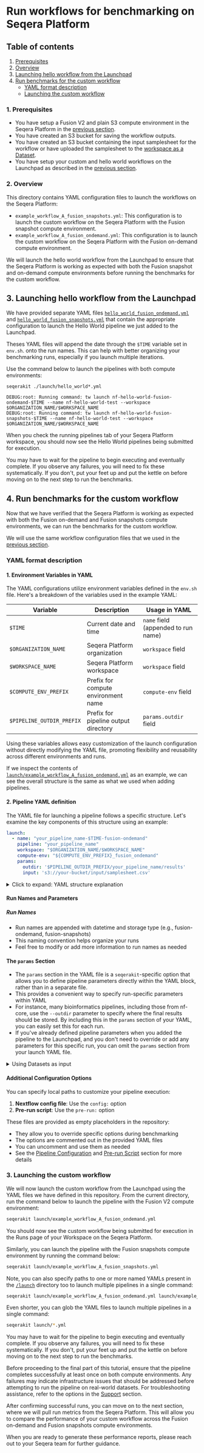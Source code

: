 # Run workflows for benchmarking on Seqera Platform

## Table of contents
1. [Prerequisites](#prerequisites)
2. [Overview](#overview)
3. [Launching hello workflow from the Launchpad](#launching-hello-workflow-from-the-launchpad)
4. [Run benchmarks for the custom workflow](#run-benchmarks-for-the-custom-workflow)
   - [YAML format description](#yaml-format-description)
   - [Launching the custom workflow](#launching-the-custom-workflow)

### 1. Prerequisites

- You have setup a Fusion V2 and plain S3 compute environment in the Seqera Platform in the [previous section](../02_setup_compute/README.md).
- You have created an S3 bucket for saving the workflow outputs.
- You have created an S3 bucket containing the input samplesheet for the workflow or have uploaded the samplesheet to the [workspace as a Dataset](https://docs.seqera.io/platform/24.1/data/datasets).
- You have setup your custom and hello world workflows on the Launchpad as described in the [previous section](../03_setup_pipelines/README.md).

### 2. Overview

This directory contains YAML configuration files to launch the workflows on the Seqera Platform:

- `example_workflow_A_fusion_snapshots.yml`: This configuration is to launch the custom workflow on the Seqera Platform with the Fusion snapshot compute environment.
- `example_workflow_A_fusion_ondemand.yml`: This configuration is to launch the custom workflow on the Seqera Platform with the Fusion on-demand compute environment.

We will launch the hello world workflow from the Launchpad to ensure that the Seqera Platform is working as expected with both the Fusion snapshot and on-demand compute environments before running the benchmarks for the custom workflow.

## 3. Launching hello workflow from the Launchpad

We have provided separate YAML files [`hello_world_fusion_ondemand.yml`](../launch/hello_world_fusion_ondemand.yml) and [`hello_world_fusion_snapshots.yml`](../launch/hello_world_fusion_snapshots.yml) that contain the appropriate configuration to launch the Hello World pipeline we just added to the Launchpad.

Theses YAML files will append the date through the `$TIME` variable set in `env.sh`.  onto the run names. This can help with better organizing your benchmarking runs, especially if you launch multiple iterations.

Use the command below to launch the pipelines with both compute environments:

```shell
seqerakit ./launch/hello_world*.yml
```

```shell
DEBUG:root: Running command: tw launch nf-hello-world-fusion-ondemand-$TIME --name nf-hello-world-test --workspace $ORGANIZATION_NAME/$WORKSPACE_NAME
DEBUG:root: Running command: tw launch nf-hello-world-fusion-snapshots-$TIME --name nf-hello-world-test --workspace $ORGANIZATION_NAME/$WORKSPACE_NAME
```

When you check the running pipelines tab of your Seqera Platform workspace, you should now see the Hello World pipelines being submitted for execution.

You may have to wait for the pipeline to begin executing and eventually complete. If you observe any failures, you will need to fix these systematically. If you don't, put your feet up and put the kettle on before moving on to the next step to run the benchmarks.

## 4. Run benchmarks for the custom workflow

Now that we have verified that the Seqera Platform is working as expected with both the Fusion on-demand and Fusion snapshots compute environments, we can run the benchmarks for the custom workflow.

We will use the same workflow configuration files that we used in the [previous section](./02_setup_pipelines.md).

### YAML format description

#### 1. Environment Variables in YAML

The YAML configurations utilize environment variables defined in the `env.sh` file. Here's a breakdown of the variables used in the example YAML:

| Variable | Description | Usage in YAML |
|----------|-------------|---------------|
| `$TIME` | Current date and time | `name` field (appended to run name) |
| `$ORGANIZATION_NAME` | Seqera Platform organization | `workspace` field |
| `$WORKSPACE_NAME` | Seqera Platform workspace | `workspace` field |
| `$COMPUTE_ENV_PREFIX` | Prefix for compute environment name | `compute-env` field |
| `$PIPELINE_OUTDIR_PREFIX` | Prefix for pipeline output directory | `params.outdir` field |

Using these variables allows easy customization of the launch configuration without directly modifying the YAML file, promoting flexibility and reusability across different environments and runs.

If we inspect the contents of [`launch/example_workflow_A_fusion_ondemand.yml`](../launch/example_workflow_A_fusion_ondemand.yml) as an example, we can see the overall structure is the same as what we used when adding pipelines.

#### 2. Pipeline YAML definition

The YAML file for launching a pipeline follows a specific structure. Let's examine the key components of this structure using an example:

```yaml
launch:
  - name: "your_pipeline_name-$TIME-fusion-ondemand"
    pipeline: "your_pipeline_name"
    workspace: "$ORGANIZATION_NAME/$WORKSPACE_NAME"
    compute-env: "${COMPUTE_ENV_PREFIX}_fusion_ondemand"
    params:
      outdir: '$PIPELINE_OUTDIR_PREFIX/your_pipeline_name/results'
      input: 's3://your-bucket/input/samplesheet.csv'
```

<details>
<summary>Click to expand: YAML structure explanation</summary>

The top-level block is now `launch` which mirrors the `tw launch` command available on the Seqera Platform CLI to launch pipelines from source or from the Launchpad.

The nested options in the YAML also correspond to options available for that particular command on the Seqera Platform CLI. If you run `tw launch --help`, you will see that `--name`, `--workspace`, `--profile`, `--labels`, `--pre-run` and `--config` are available as options and will be provided to the `tw launch` command via this YAML definition. The `pipeline:` entry can be used to either specify the name of a pipeline that exists on the Launchpad, or a URL to a pipeline repository if running from source e.g. "https://github.com/nf-core/rnaseq". Here, we are using the pipeline name to launch the pipeline from the Launchpad that we setup earlier in the [previous section](../03_setup_pipelines/README.md).

</details>

#### Run Names and Parameters

##### Run Names
- Run names are appended with datetime and storage type (e.g., fusion-ondemand, fusion-snapshots)
- This naming convention helps organize your runs
- Feel free to modify or add more information to run names as needed

#### The `params` Section
- The `params` section in the YAML file is a `seqerakit`-specific option that allows you to define pipeline parameters directly within the YAML block, rather than in a separate file.
- This provides a convenient way to specify run-specific parameters within YAML
- For instance, many bioinformatics pipelines, including those from nf-core, use the `--outdir` parameter to specify where the final results should be stored. By including this in the `params` section of your YAML, you can easily set this for each run.
- If you've already defined pipeline parameters when you added the pipeline to the Launchpad, and you don't need to override or add any parameters for this specific run, you can omit the `params` section from your launch YAML file.

<details>
<summary>Using Datasets as input</summary>

> **Note**
> If you would like to use a Dataset as input, you can also include the URL to the dataset as your `input:` parameter. To do this, you can run the following CLI command to retrieve the URL:
> 
> ```bash
> tw datasets url -n <name_of_dataset> -w $ORGANIZATION_NAME/$WORKSPACE_NAME
> ```
> This command will return a URL that you can then provide as the value for the `input:` parameter:
> 
> ```yaml
>   input: https://api.cloud.seqera.io/workspaces/138659136604200/datasets/7DPM3wJTa6zDROKw6SGFLg/v/2/n/rnaseq-samples.csv
> ```

</details>

#### Additional Configuration Options

You can specify local paths to customize your pipeline execution:

1. **Nextflow config file**: Use the `config:` option
2. **Pre-run script**: Use the `pre-run:` option

These files are provided as empty placeholders in the repository:

- They allow you to override specific options during benchmarking
- The options are commented out in the provided YAML files
- You can uncomment and use them as needed
- See the [Pipeline Configuration]() and [Pre-run Script]() section for more details

### 3. Launching the custom workflow

We will now launch the custom workflow from the Launchpad using the YAML files we have defined in this repository. From the current directory, run the command below to launch the pipeline with the Fusion V2 compute environment:

```bash
seqerakit launch/example_workflow_A_fusion_ondemand.yml
```

You should now see the custom workflow being submitted for execution in the Runs page of your Workspace on the Seqera Platform.

Similarly, you can launch the pipeline with the Fusion snapshots compute environment by running the command below:

```bash
seqerakit launch/example_workflow_A_fusion_snapshots.yml
```

Note, you can also specify paths to one or more named YAMLs present in the [`/launch`](./launch/) directory too to launch multiple pipelines in a single command:

```bash
seqerakit launch/example_workflow_A_fusion_ondemand.yml launch/example_workflow_A_fusion_snapshots.yml
```

Even shorter, you can glob the YAML files to launch multiple pipelines in a single command:

```bash
seqerakit launch/*.yml
```

You may have to wait for the pipeline to begin executing and eventually complete. If you observe any failures, you will need to fix these systematically. If you don't, put your feet up and put the kettle on before moving on to the next step to run the benchmarks.

Before proceeding to the final part of this tutorial, ensure that the pipeline completes successfully at least once on both compute environments. Any failures may indicate infrastructure issues that should be addressed before attempting to run the pipeline on real-world datasets. For troubleshooting assistance, refer to the options in the [Support](../01_setup_environment/installation.md#support) section.

After confirming successful runs, you can move on to the next section, where we will pull run metrics from the Seqera Platform. This will allow you to compare the performance of your custom workflow across the Fusion on-demand and Fusion snapshots compute environments.

When you are ready to generate these performance reports, please reach out to your Seqera team for further guidance.